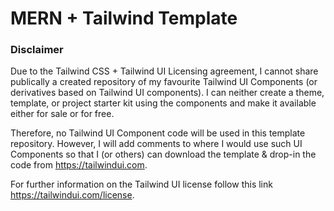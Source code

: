 # MERN + Tailwind Template

### Disclaimer

Due to the Tailwind CSS + Tailwind UI Licensing agreement, I cannot share publically a created repository of my favourite Tailwind UI Components (or derivatives based on Tailwind UI components). I can neither create a theme, template, or project starter kit using the components and make it available either for sale or for free.

Therefore, no Tailwind UI Component code will be used in this template repository. However, I will add comments to where I would use such UI Components so that I (or others) can download the template & drop-in the code from https://tailwindui.com.

For further information on the Tailwind UI license follow this link https://tailwindui.com/license.